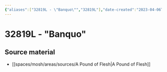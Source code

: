 ```yaml
---
{"aliases":["32819L - \"Banquo\"","32819L"],"date-created":"2023-04-06T19:23","date-modified":"2023-04-17T15:36","dg-publish":true,"linter-yaml-title-alias":"32819L - \"Banquo\"","tags":["mosh mosh/locations/cluster"],"title":"32819L - \"Banquo\"","up":"[[clusters]]","permalink":"/spaces/mosh/support/32819-l/","dgPassFrontmatter":true}
---
```



# 32819L - "Banquo"

## Source material

- [[spaces/mosh/areas/sources/A Pound of Flesh\|A Pound of Flesh]]
